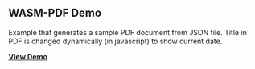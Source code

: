 ## WASM-PDF Demo

Example that generates a sample PDF document from JSON file. Title in PDF is changed dynamically (in javascript) to show current date.

**[View Demo](https://jussiniinikoski.github.io/wasm-pdf-demo/)**
